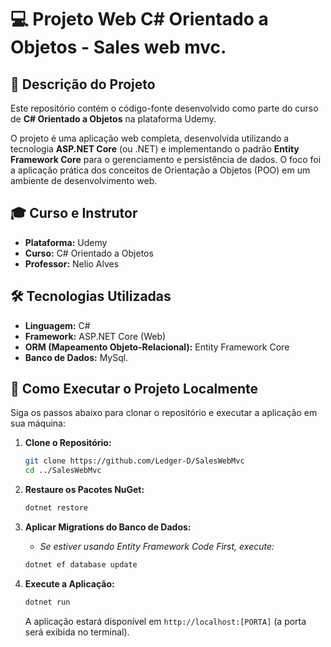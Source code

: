 # 💻 Projeto Web C# Orientado a Objetos - Sales web mvc.
## 📜 Descrição do Projeto

Este repositório contém o código-fonte desenvolvido como parte do curso de **C# Orientado a Objetos** na plataforma Udemy.

O projeto é uma aplicação web completa, desenvolvida utilizando a tecnologia **ASP.NET Core** (ou .NET) e implementando o padrão **Entity Framework Core** para o gerenciamento e persistência de dados. O foco foi a aplicação prática dos conceitos de Orientação a Objetos (POO) em um ambiente de desenvolvimento web.

## 🎓 Curso e Instrutor

* **Plataforma:** Udemy
* **Curso:** C# Orientado a Objetos
* **Professor:** Nelio Alves

## 🛠️ Tecnologias Utilizadas

* **Linguagem:** C#
* **Framework:** ASP.NET Core (Web)
* **ORM (Mapeamento Objeto-Relacional):** Entity Framework Core
* **Banco de Dados:** MySql.

## 🚀 Como Executar o Projeto Localmente

Siga os passos abaixo para clonar o repositório e executar a aplicação em sua máquina:

1.  **Clone o Repositório:**
    ```bash
    git clone https://github.com/Ledger-D/SalesWebMvc
    cd ../SalesWebMvc
    ```

2.  **Restaure os Pacotes NuGet:**
    ```bash
    dotnet restore
    ```

3.  **Aplicar Migrations do Banco de Dados:**
    * *Se estiver usando Entity Framework Code First, execute:*
    ```bash
    dotnet ef database update
    ```
    
4.  **Execute a Aplicação:**
    ```bash
    dotnet run
    ```
    A aplicação estará disponível em `http://localhost:[PORTA]` (a porta será exibida no terminal).
